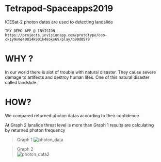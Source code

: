 # Tetrapod-Spaceapps2019

ICESat-2 photon datas are used to detecting landslide  

`
TRY DEMO APP @ INVISION
https://projects.invisionapp.com/prototype/ooo-ck1y9xme40014k901k48oks69/play/b99d0579
`
# WHY ?
In our world there is alot of trouble with natural disaster. 
They cause severe damage to artifects and destroy human lifes.
One of this natural disaster called landslide.

# HOW? 
We compared returned photon datas according to their confidence 

At Graph 2 lanslide threat level is more than Graph 1 
results are calculating by returned photon frequency 

> Graph 1
![photon_data](https://raw.githubusercontent.com/Mustaley/tetrapod-spaceapps/master/photon_data_graph_1.png)

> Graph 2  
![photon_data2](https://raw.githubusercontent.com/Mustaley/tetrapod-spaceapps/master/photon_data_graph_2.png)
 
